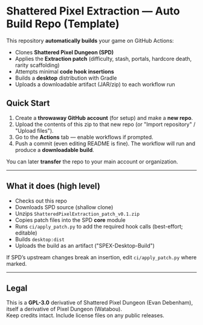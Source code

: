 # Shattered Pixel Extraction — Auto Build Repo (Template)

This repository **automatically builds** your game on GitHub Actions:

- Clones **Shattered Pixel Dungeon (SPD)**
- Applies the **Extraction patch** (difficulty, stash, portals, hardcore death, rarity scaffolding)
- Attempts minimal **code hook insertions**
- Builds a **desktop** distribution with Gradle
- Uploads a downloadable artifact (JAR/zip) to each workflow run

## Quick Start

1. Create a **throwaway GitHub account** (for setup) and make a **new repo**.
2. Upload the contents of this zip to that new repo (or "Import repository" / "Upload files").
3. Go to the **Actions** tab — enable workflows if prompted.
4. Push a commit (even editing README is fine). The workflow will run and produce a **downloadable build**.

You can later **transfer** the repo to your main account or organization.

---

## What it does (high level)

- Checks out this repo
- Downloads SPD source (shallow clone)
- Unzips `ShatteredPixelExtraction_patch_v0.1.zip`
- Copies patch files into the SPD **core** module
- Runs `ci/apply_patch.py` to add the required hook calls (best-effort; editable)
- Builds `desktop:dist`
- Uploads the build as an artifact ("SPEX-Desktop-Build")

If SPD’s upstream changes break an insertion, edit `ci/apply_patch.py` where marked.

---

## Legal

This is a **GPL-3.0** derivative of Shattered Pixel Dungeon (Evan Debenham), itself a derivative of Pixel Dungeon (Watabou).  
Keep credits intact. Include license files on any public releases.
